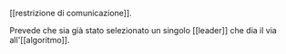 [[restrizione di comunicazione]].

Prevede che sia già stato selezionato un singolo [[leader]] che dia il via all'[[algoritmo]].
